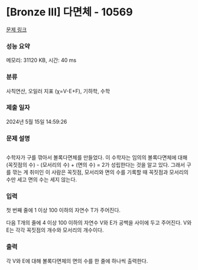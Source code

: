 # [Bronze III] 다면체 - 10569 

[문제 링크](https://www.acmicpc.net/problem/10569) 

### 성능 요약

메모리: 31120 KB, 시간: 40 ms

### 분류

사칙연산, 오일러 지표 (χ=V-E+F), 기하학, 수학

### 제출 일자

2024년 5월 15일 14:59:26

### 문제 설명

<p style="text-align:center"><img alt="" src="https://www.acmicpc.net/upload/images2/poly.png"></p>

<p>수학자가 구를 깎아서 볼록다면체를 만들었다. 이 수학자는 임의의 볼록다면체에 대해 (꼭짓점의 수) - (모서리의 수) + (면의 수) = 2가 성립한다는 것을 알고 있다. 그래서 구를 깎는 게 취미인 이 사람은 꼭짓점, 모서리와 면의 수를 기록할 때 꼭짓점과 모서리의 수만 세고 면의 수는 세지 않는다.</p>

### 입력 

 <p>첫 번째 줄에 1 이상 100 이하의 자연수 T가 주어진다.</p>

<p>다음 T개의 줄에 4 이상 100 이하의 자연수 V와 E가 공백을 사이에 두고 주어진다. V와 E는 각각 꼭짓점의 개수와 모서리의 개수이다.</p>

### 출력 

 <p>각 V와 E에 대해 볼록다면체의 면의 수를 한 줄에 하나씩 출력한다.</p>

